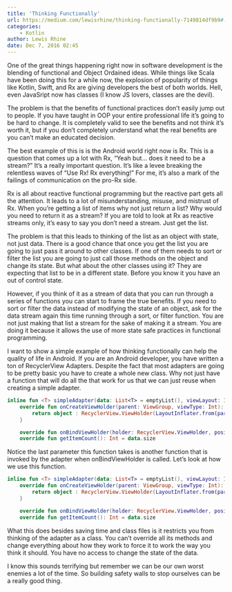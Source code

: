 ```yaml
---
title: 'Thinking Functionally'
url: https://medium.com/lewisrhine/thinking-functionally-7149814df9b9#.1vlgn9qm1
categories:
    - Kotlin
author: Lewis Rhine
date: Dec 7, 2016 02:45
---
```

One of the great things happening right now in software development is the blending of functional and Object Ordained ideas. While things like Scala have been doing this for a while now, the explosion of popularity of things like Kotlin, Swift, and Rx are giving developers the best of both worlds. Hell, even JavaSript now has classes (I know JS lovers, classes are the devil).

The problem is that the benefits of functional practices don’t easily jump out to people. If you have taught in OOP your entire professional life it’s going to be hard to change. It is completely valid to see the benefits and not think it’s worth it, but if you don’t completely understand what the real benefits are you can’t make an educated decision.

The best example of this is is the Android world right now is Rx. This is a question that comes up a lot with Rx, “Yeah but… does it need to be a stream?” It’s a really important question. It’s like a levee breaking the relentless waves of “Use Rx! Rx everything!” For me, it’s also a mark of the failings of communication on the pro-Rx side.

Rx is all about reactive functional programming but the reactive part gets all the attention. It leads to a lot of misunderstanding, misuse, and mistrust of Rx. When you’re getting a list of items why not just return a list? Why would you need to return it as a stream? If you are told to look at Rx as reactive streams only, it’s easy to say you don’t need a stream. Just get the list.

The problem is that this leads to thinking of the list as an object with state, not just data. There is a good chance that once you get the list you are going to just pass it around to other classes. If one of them needs to sort or filter the list you are going to just call those methods on the object and change its state. But what about the other classes using it? They are expecting that list to be in a different state. Before you know it you have an out of control state.

However, if you think of it as a stream of data that you can run through a series of functions you can start to frame the true benefits. If you need to sort or filter the data instead of modifying the state of an object, ask for the data stream again this time running through a sort, or filter function. You are not just making that list a stream for the sake of making it a stream. You are doing it because it allows the use of more state safe practices in functional programming.

I want to show a simple example of how thinking functionally can help the quality of life in Android. If you are an Android developer, you have written a ton of RecyclerView Adapters. Despite the fact that most adapters are going to be pretty basic you have to create a whole new class. Why not just have a function that will do all the that work for us that we can just reuse when creating a simple adapter.

```kotlin
inline fun <T> simpleAdapter(data: List<T> = emptyList(), viewLayout: Int, crossinline bindViewHolder: (holder: RecyclerView.ViewHolder, item: T) -> Unit) = object : RecyclerView.Adapter<RecyclerView.ViewHolder>() {
    override fun onCreateViewHolder(parent: ViewGroup, viewType: Int): RecyclerView.ViewHolder {
        return object : RecyclerView.ViewHolder(LayoutInflater.from(parent.context).inflate(viewLayout, parent, false)) {}
    }

    override fun onBindViewHolder(holder: RecyclerView.ViewHolder, position: Int) = bindViewHolder(holder, data[position])
    override fun getItemCount(): Int = data.size
```

Notice the last parameter this function takes is another function that is invoked by the adapter when onBindViewHolder is called. Let’s look at how we use this function.

```kotlin
inline fun <T> simpleAdapter(data: List<T> = emptyList(), viewLayout: Int, crossinline bindViewHolder: (holder: RecyclerView.ViewHolder, item: T) -> Unit) = object : RecyclerView.Adapter<RecyclerView.ViewHolder>() {
    override fun onCreateViewHolder(parent: ViewGroup, viewType: Int): RecyclerView.ViewHolder {
        return object : RecyclerView.ViewHolder(LayoutInflater.from(parent.context).inflate(viewLayout, parent, false)) {}
    }

    override fun onBindViewHolder(holder: RecyclerView.ViewHolder, position: Int) = bindViewHolder(holder, data[position])
    override fun getItemCount(): Int = data.size
```

What this does besides saving time and class files is it restricts you from thinking of the adapter as a class. You can’t override all its methods and change everything about how they work to force it to work the way you think it should. You have no access to change the state of the data.

I know this sounds terrifying but remember we can be our own worst enemies a lot of the time. So building safety walls to stop ourselves can be a really good thing.
